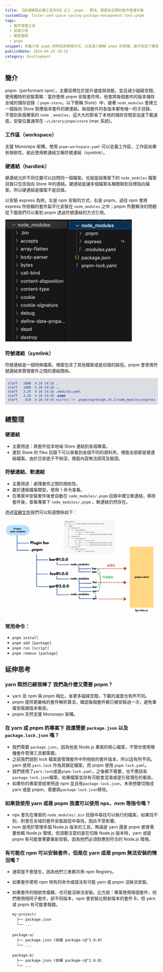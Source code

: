 ```yaml
---
title: 【前端開發必備工具系列】之三：pnpm - 更快、更節省空間的套件管理方案
customSlug: faster-and-space-saving-package-management-tool-pnpm
tags:
  - 套件管理工具
  - 前端工程
  - 網頁開發
  - pnpm
snippet: 本篇介紹 pnpm 的特性與使用方式，以及深入瞭解 pnpm 的原理，當中包含了硬連結與符號連結的概念。
publishDate: 2024-04-29 20:19
category: Development
---
```


## 簡介
pnpm（performant npm），主要目標在於提升速度與效能，並且減少磁碟空間。使用獨特的安裝策略：當你使用 pnpm 安裝套件時，他會將每個套件的版本儲存全域的儲存目錄（ `pnpm-store`，以下簡稱 Store）中，接著 `node_modules` 會建立一個指向 Store 對應版本套件的硬連結。每個套件的各版本都有唯一的子目錄，不復刻各個專案的 `node _modules`，這大大的節省了本地的儲存空間並加速下載速度。安裝位置通常在 `~/Library/pnpm/store` (mac 系統)。

### 工作區（workspace）
支援 Monorepo 架構，使用 `pnpm-workspace.yaml` 可以定義工作區，工作區如果有相依性，彼此使用軟連結又稱符號連結（symlink）。

### 硬連結（hardlink）
硬連結允許不同位置可以訪問同一個檔案。也就是說專案下的 `node_modules` 檔案目錄只包含指向 Store 中的連結。硬連結是讓多個檔案名稱關聯到目標指向檔案，所以硬連結是檔案不是目錄。

以安裝 express 為例，左是 npm 安裝的方式，右是 pnpm。過往 npm 會將 express 所依賴的套件扁平化安裝在 `node_modules` 之中；pnpm 所要解決的問題從下圖我們可以看到 pnpm 透過符號連結的方式引用。

![npm-pnpm-archivist.png](npm-pnpm-archivist.png)

### 符號連結（symlink）
符號連結是一個特殊檔案，裡面包含了其他檔案或是目錄的路徑。pnpm 會使用符號連結來管理套件之間的連結關係。

![symlink-refer.png](symlink-refer.png)

## 總整理

### 硬連結

- 主要用途：將套件從本地端 Store 連結到各個專案。
- 進到 Store 的 files 目錄下可以查看到各個不同的資料夾，裡面全部都是硬連結檔案。由於日安底子不夠深，裡面內容無法探究及驗證。

### 符號連結、軟連結

- 主要用途：處理套件之間的相依性。
- 屬於連結檔案類型，使用 `l` 命令查看。
- 在專案中安裝套件後會自動在 `node_modules/.pnpm` 目錄中建立軟連結，移除套件後，查看專案下 `node_modules/.pnpm` ，軟連結仍然存在。


透過[官網文件](https://pnpm.io/zh-TW/symlinked-node-modules-structure)我們可以知道關係如下：

![illustration-of-the-principle-of-pnpm.png](illustration-of-the-principle-of-pnpm.png)

### 常用命令：

- `pnpm install`
- `pnpm add [package]`
- `pnpm run [script]`
- `pnpm remove [package]`

## 延伸思考

### yarn 既然已經很棒了 我們為什麼又需要 pnpm？

- yarn 及 npm 與 pnpm 相比，省更多磁碟空間，下載的速度也有所不同。
- pnpm 提供更嚴格的套件解析算法，確認每個套件都只被安裝過一次，避免重複安裝跟版本衝突。
- pnpm 天然支援 Monorepo 架構。 

### 在 yarn 或 pnpm 的專案下 我還需要 `package.json` 以及 `package.lock.json` 嗎？
- 我們需要 `package.json`，因為他是 Node.js 專案的核心檔案，不管你使用哪種套件管理工具都需要。
- 之前我們說到 lock 檔案是管理套件中所相依的套件版本，所以這有所不同。yarn 使用 `yarn.lock` 作為其鎖定檔案，而 pnpm 使用 `pnpm-lock.yaml`。
- 我們使用了`yarn.lock`或是`pnpm-lock.yaml`，之後都不需要，也不應該有`package-lock.json`檔案，如果檔案並存有可能會混淆或是引發潛在的衝突。
- 如果你的專案曾經使用過 npm 並且有`package-lock.json`，未來想要切換成 yarn 或是 pnpm，需要將`package-lock.json`移除。

### 如果我使用 yarn 或是 pnpm 我還可以使用 npx、nvm 等指令嗎？
- npx 會先在專案的 `node_modules/.bin` 目錄中尋找可以執行的檔案，如果找不到，則會在全域的套件安裝路徑中尋找，因此不受影響。
- nvm 是用於管理多個 Node.js 版本的工具，無論是 yarn 還是 pnpm 都會需要依賴 Node.js 環境，但須要注意的是在切換 Node.js 版本時，yarn 或是 pnpm 有可能會需要重新安裝，因為他們必須對應到符合的 Node.js 環境。

### 有可能在 npm 可以安裝套件，但是在 yarn 或是 pnpm 無法安裝的情況嗎？

- 通常是不會發生，因為他們三者都共用 npm Registry。
- 如果套件使用 npm 特有的命令或語法有可能 yarn 或 pnpm 沒辦法安裝。
- 如果套件的相依性複雜，也可能沒辦法安裝。比方說：專案使用兩個套件，他們使用相同子套件，卻不同版本，npm 會安裝比較新版本的套件 B，但 yarn 或 pnpm 有可能會報錯。

  ```bash
  my-project/
    ├── package.json
    └── ...
  
  package-a/
    ├── package.json (依賴 package-c@^1.0.0)
    └── ...
  
  package-b/
    ├── package.json (依賴 package-c@^2.0.0)
    └── ...
  ```